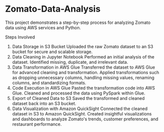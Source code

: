 # Zomato-Data-Analysis

This project demonstrates a step-by-step process for analyzing Zomato data using AWS services and Python.

Steps Involved
1. Data Storage in S3 Bucket
Uploaded the raw Zomato dataset to an S3 bucket for secure and scalable storage.
2. Data Cleaning in Jupyter Notebook
Performed an initial analysis of the dataset.
Identified missing, duplicate, and irrelevant data.
3. Data Transformation in AWS Glue
Transferred the dataset to AWS Glue for advanced cleaning and transformation.
Applied transformations such as dropping unnecessary columns, handling missing values, renaming columns, and standardizing formats.
4. Code Execution in AWS Glue
Pasted the transformation code into AWS Glue.
Cleaned and processed the data using PySpark within Glue.
5. Export of Cleaned Data to S3
Saved the transformed and cleaned dataset back into an S3 bucket.
6. Data Visualization with Amazon QuickSight
Connected the cleaned dataset in S3 to Amazon QuickSight.
Created insightful visualizations and dashboards to analyze Zomato's trends, customer preferences, and restaurant performance.

